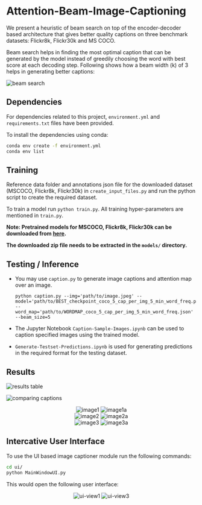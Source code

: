 # Attention-Beam-Image-Captioning

We present a heuristic of beam search on top of the encoder-decoder based architecture that gives better quality captions on three benchmark datasets: Flickr8k, Flickr30k and MS COCO.

Beam search helps in finding the most optimal caption that can be generated by the model instead of greedily choosing the word with best score at each decoding step. Following shows how a beam width (k) of 3 helps in generating better captions:

![beam search](./img/beam_search.png)

## Dependencies

For dependencies related to this project, `environment.yml` and `requirements.txt` files have been provided.

To install the dependencies using conda: 

```bash
conda env create -f environment.yml
conda env list
```

## Training

Reference data folder and annotations json file for the downloaded dataset (MSCOCO, Flickr8k, Flickr30k) in `create_input_files.py` and run the python script to create the required dataset.

To train a model run `python train.py`.
All training hyper-parameters are mentioned in `train.py`.

**Note: Pretrained models for MSCOCO, Flickr8k, Flickr30k can be downloaded from [here](https://drive.google.com/drive/folders/1DL_Es2yHCGf3U5H6fXcIAjmkmS1nZ3_9?usp=sharing).**

**The downloaded zip file needs to be extracted in the `models/` directory.**

## Testing / Inference

* You may use `caption.py` to generate image captions and attention map over an image.

  ```
  python caption.py --img='path/to/image.jpeg' --model='path/to/BEST_checkpoint_coco_5_cap_per_img_5_min_word_freq.pth.tar' --word_map='path/to/WORDMAP_coco_5_cap_per_img_5_min_word_freq.json' --beam_size=5
  ```

* The Jupyter Notebook `Caption-Sample-Images.ipynb` can be used to caption specified images using the trained model.
* `Generate-Testset-Predictions.ipynb` is used for generating predictions in the required format for the testing dataset.

## Results

![results table](./img/results.png)

![comparing captions](./img/compare_captions.png)

<div style='text-align: center;'>
  <img src="./img/1.png" alt="image1">
  <img src="./img/1a.png" alt="image1a">
</div>
<div style='text-align: center;'>
  <img src="./img/2.png" alt="image2">
  <img src="./img/2a.png" alt="image2a">
</div>
<div style='text-align: center;'>
  <img src="./img/3.png" alt="image3">
  <img src="./img/3a.png" alt="image3a">
</div>

## Intercative User Interface

To use the UI based image captioner module run the following commands:

```bash
cd ui/
python MainWindowUI.py 
```

This would open the following user interface:

<div style='text-align: center;'>
  <img src="./img/ui-view1.png" alt="ui-view1">
  <img src="./img/ui-view3.png" alt="ui-view3">
</div>
